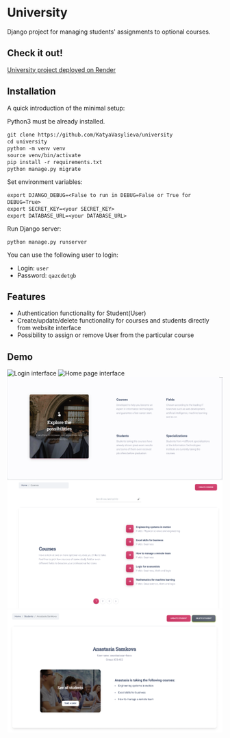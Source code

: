# University

Django project for managing students' assignments to optional courses.

## Check it out!

[University project deployed on Render](https://university-4i2r.onrender.com/)


## Installation

A quick introduction of the minimal setup:

Python3 must be already installed.

```shell
git clone https://github.com/KatyaVasylieva/university
cd university
python -m venv venv
source venv/bin/activate
pip install -r requirements.txt
python manage.py migrate
```

Set environment variables:

```shell
export DJANGO_DEBUG=<False to run in DEBUG=False or True for DEBUG=True>
export SECRET_KEY=<your SECRET_KEY>
export DATABASE_URL=<your DATABASE_URL>
```

Run Django server:
```shell
python manage.py runserver
```

You can use the following user to login:
  - Login: `user`
  - Password: `qazcdetgb`

## Features

* Authentication functionality for Student(User)
* Create/update/delete functionality for courses and students directly from website interface
* Possibility to assign or remove User from the particular course

## Demo
![Login interface](static/img/readme/login_demo.png)
![Home page interface](static/img/readme/home_demo.png)
![Home page interface](static/img/readme/home_lower_demo.png)
![List page interface](static/img/readme/course_list_demo.png)
![Detail page interface](static/img/readme/student_detail_demo.png)
